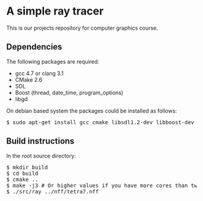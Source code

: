 # A simple ray tracer

This is our projects repository for computer graphics course.

## Dependencies
  
The following packages are required:
* gcc 4.7 or clang 3.1
* CMake 2.6
* SDL
* Boost (thread, date\_time, program\_options)
* libgd

On debian based system the packages could be installed as follows:
<pre>
$ sudo apt-get install gcc cmake libsdl1.2-dev libboost-dev libgd-dev
</pre>

## Build instructions

In the root source directory:
<pre>
$ mkdir build
$ cd build
$ cmake ..
$ make -j3 # Or higher values if you have more cores than two
$ ./src/ray ../nff/tetra7.nff
</pre>
